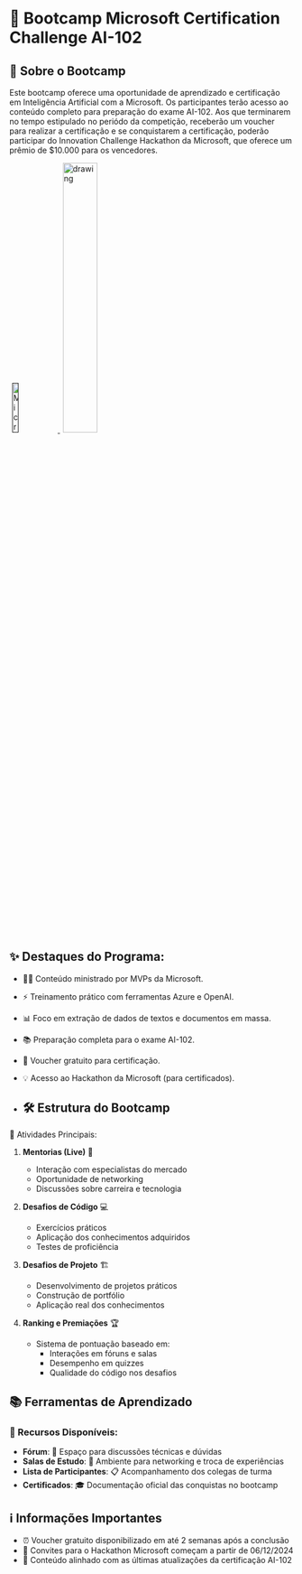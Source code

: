 # 🚀 Bootcamp Microsoft Certification Challenge AI-102

## 🎯 Sobre o Bootcamp

Este bootcamp oferece uma oportunidade de aprendizado e certificação em Inteligência Artificial com a Microsoft. 
Os participantes terão acesso ao conteúdo completo para preparação do exame AI-102.
Aos que terminarem no tempo estipulado no periódo da competição, receberão um voucher para realizar a certificação e se conquistarem a certificação, poderão participar do Innovation Challenge Hackathon da Microsoft, que oferece um prêmio de $10.000 para os vencedores.


<a href="">
  <img src="https://assets.dio.me/79IKKjY5EHRPqlscNsYum7Iv9uQNa_siSO7Ab8Zv3II/f:webp/h:120/q:80/L3RyYWNrcy8wMzI1ZTE2Ni1mYTNjLTRmMWItYWNlMS04ZTdmM2M0ZDU4NDEucG5n" alt="Microsoft Bootcamp logo" style="width: 15%; margin: 0 5px;" />
</a>
<a href="https://www.dio.me/users/marcoss_afs">
  <img src="https://hermes.dio.me/public-users/marcoss_afs/share/1cc5d2f6f36d270ced2b3ebf7cbbad04.png" alt="drawing" style="width: 35%; margin: 0 5px;" />
</a>

## ✨ Destaques do Programa:
- 👨‍🏫 Conteúdo ministrado por MVPs da Microsoft.
- ⚡ Treinamento prático com ferramentas Azure e OpenAI.
- 📊 Foco em extração de dados de textos e documentos em massa.
- 📚 Preparação completa para o exame AI-102.
- 🎫 Voucher gratuito para certificação.
- 💡 Acesso ao Hackathon da Microsoft (para certificados).

- ## 🛠️ Estrutura do Bootcamp

📌 Atividades Principais:

1. **Mentorias (Live)** 🎥
   - Interação com especialistas do mercado
   - Oportunidade de networking
   - Discussões sobre carreira e tecnologia
   
2. **Desafios de Código** 💻
   - Exercícios práticos
   - Aplicação dos conhecimentos adquiridos
   - Testes de proficiência

3. **Desafios de Projeto** 🏗️
   - Desenvolvimento de projetos práticos
   - Construção de portfólio
   - Aplicação real dos conhecimentos

4. **Ranking e Premiações** 🏆
   - Sistema de pontuação baseado em:
     - Interações em fóruns e salas
     - Desempenho em quizzes
     - Qualidade do código nos desafios

## 📚 Ferramentas de Aprendizado

### 🔧 Recursos Disponíveis:

- **Fórum**: 💬 Espaço para discussões técnicas e dúvidas
- **Salas de Estudo**: 👥 Ambiente para networking e troca de experiências
- **Lista de Participantes**: 📋 Acompanhamento dos colegas de turma
- **Certificados**: 🎓 Documentação oficial das conquistas no bootcamp

## ℹ️ Informações Importantes

- ⏰ Voucher gratuito disponibilizado em até 2 semanas após a conclusão
- 📅 Convites para o Hackathon Microsoft começam a partir de 06/12/2024
- 📘 Conteúdo alinhado com as últimas atualizações da certificação AI-102



   


